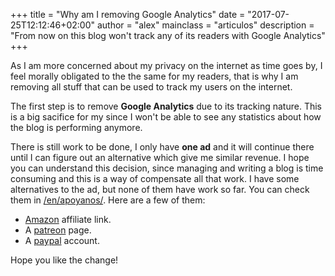 +++
title = "Why am I removing Google Analytics"
date = "2017-07-25T12:12:46+02:00"
author = "alex"
mainclass = "articulos"
description = "From now on this blog won't track any of its readers with Google Analytics"
+++

As I am more concerned about my privacy on the internet as time goes by, I feel morally obligated to the the same for my readers, that is why I am removing all stuff that can be used to track my users on the internet.

The first step is to remove **Google Analytics** due to its tracking nature. This is a big sacifice for my since I won't be able to see any statistics about how the blog is performing anymore.

There is still work to be done, I only have **one ad** and it will continue there until I can figure out an alternative which give me similar revenue. I hope you can understand this decision, since managing and writing a blog is time consuming and this is a way of compensate all that work. I have some alternatives to the ad, but none of them have work so far. You can check them in [/en/apoyanos/](https://elbauldelprogramador.com/en/apoyanos/ ""). Here are a few of them:

- <a href="http://amzn.to/2uwxMBQ" target="_blank" title="Amazon">Amazon</a> affiliate link.
- A <a href="http://patreon.com/elbauldelprogramador" target="_blank" title="Pateron">patreon</a> page.
- A <a href="https://www.paypal.me/elbaul" target="_blank" title="Paypal">paypal</a> account.


Hope you like the change!

